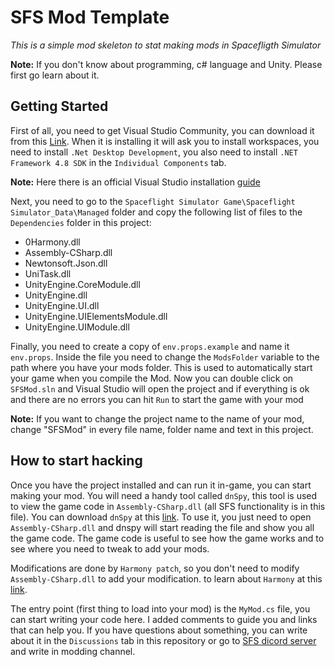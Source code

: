 # SFS Mod Template
_This is a simple mod skeleton to stat making mods in Spacefligth Simulator_

**Note:** If you don't know about programming, c# language and Unity. Please first go learn about it.

## Getting Started

First of all, you need to get Visual Studio Community, you can download it from this [Link](https://visualstudio.microsoft.com/downloads/). When it is installing it will ask you to install workspaces, you need to install `.Net Desktop Development`, you also need to install `.NET Framework 4.8 SDK` in the `Individual Components` tab.

**Note:** Here there is an official Visual Studio installation [guide](https://learn.microsoft.com/en-us/visualstudio/install/install-visual-studio?view=vs-2022)

Next, you need to go to the `Spaceflight Simulator Game\Spaceflight Simulator_Data\Managed` folder and copy the following list of files to the `Dependencies` folder in this project:
- 0Harmony.dll
- Assembly-CSharp.dll
- Newtonsoft.Json.dll
- UniTask.dll
- UnityEngine.CoreModule.dll
- UnityEngine.dll
- UnityEngine.UI.dll
- UnityEngine.UIElementsModule.dll
- UnityEngine.UIModule.dll

Finally, you need to create a copy of `env.props.example` and name it `env.props`. Inside the file you need to change the `ModsFolder` variable to the path where you have your mods folder. This is used to automatically start your game when you compile the Mod. Now you can double click on `SFSMod.sln` and Visual Studio will open the project and if everything is ok and there are no errors you can hit `Run` to start the game with your mod

**Note:** If you want to change the project name to the name of your mod, change "SFSMod" in every file name, folder name and text in this project.

## How to start hacking 

Once you have the project installed and can run it in-game, you can start making your mod. You will need a handy tool called `dnSpy`, this tool is used to view the game code in `Assembly-CSharp.dll` (all SFS functionality is in this file). You can download `dnSpy` at this [link](https://github.com/dnSpy/dnSpy/releases). To use it, you just need to open `Assembly-CSharp.dll` and dnspy will start reading the file and show you all the game code. The game code is useful to see how the game works and to see where you need to tweak to add your mods.

Modifications are done by `Harmony patch`, so you don't need to modify `Assembly-CSharp.dll` to add your modification. to learn about `Harmony` at this [link](https://harmony.pardeike.net/articles/intro.html).

The entry point (first thing to load into your mod) is the `MyMod.cs` file, you can start writing your code here. I added comments to guide you and links that can help you. If you have questions about something, you can write about it in the `Discussions` tab in this repository or go to [SFS dicord server](https://discordapp.com/invite/hwfWm2d) and write in modding channel.